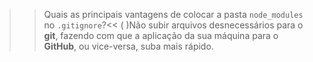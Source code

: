 >>Quais as principais vantagens de colocar a pasta `node_modules` no `.gitignore`?<<
( )Não subir arquivos desnecessários para o **git**, fazendo com que a aplicação da sua máquina para o **GitHub**, ou vice-versa, suba mais rápido.
